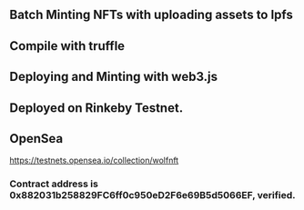 ## Batch Minting NFTs with uploading assets to Ipfs
## Compile with truffle
## Deploying and Minting with web3.js
## Deployed on Rinkeby Testnet.
## OpenSea
https://testnets.opensea.io/collection/wolfnft
### Contract address is 0x882031b258829FC6ff0c950eD2F6e69B5d5066EF, verified.